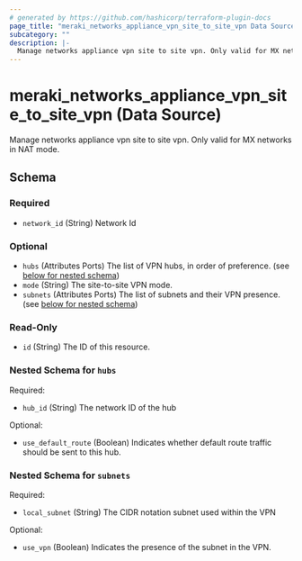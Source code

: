 ```yaml
---
# generated by https://github.com/hashicorp/terraform-plugin-docs
page_title: "meraki_networks_appliance_vpn_site_to_site_vpn Data Source - terraform-provider-meraki"
subcategory: ""
description: |-
  Manage networks appliance vpn site to site vpn. Only valid for MX networks in NAT mode.
---
```


# meraki_networks_appliance_vpn_site_to_site_vpn (Data Source)

Manage networks appliance vpn site to site vpn. Only valid for MX networks in NAT mode.



<!-- schema generated by tfplugindocs -->
## Schema

### Required

- `network_id` (String) Network Id

### Optional

- `hubs` (Attributes Ports) The list of VPN hubs, in order of preference. (see [below for nested schema](#nestedatt--hubs))
- `mode` (String) The site-to-site VPN mode.
- `subnets` (Attributes Ports) The list of subnets and their VPN presence. (see [below for nested schema](#nestedatt--subnets))

### Read-Only

- `id` (String) The ID of this resource.

<a id="nestedatt--hubs"></a>
### Nested Schema for `hubs`

Required:

- `hub_id` (String) The network ID of the hub

Optional:

- `use_default_route` (Boolean) Indicates whether default route traffic should be sent to this hub.


<a id="nestedatt--subnets"></a>
### Nested Schema for `subnets`

Required:

- `local_subnet` (String) The CIDR notation subnet used within the VPN

Optional:

- `use_vpn` (Boolean) Indicates the presence of the subnet in the VPN.

